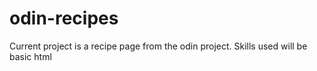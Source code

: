 # odin-recipes
Current project is a recipe page from the odin project. Skills used will be basic html